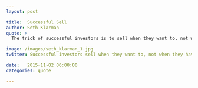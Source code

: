```yaml
---
layout: post

title:  Successful Sell
author: Seth Klarman
quote: >
  The trick of successful investors is to sell when they want to, not when they have to.

image: /images/seth_klarman_1.jpg
twitter: Successful investors sell when they want to, not when they have to. Seth Klarman http://quotes.stockflare.com/

date:   2015-11-02 06:00:00
categories: quote

---
```


